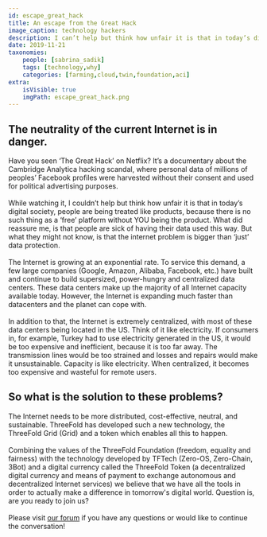 ```yaml
---
id: escape_great_hack
title: An escape from the Great Hack
image_caption: technology hackers
description: I can’t help but think how unfair it is that in today’s digital society, people are being treated like products, because there is no such thing as a ‘free’ platform without YOU being the product.
date: 2019-11-21
taxonomies:
    people: [sabrina_sadik]
    tags: [technology,why]
    categories: [farming,cloud,twin,foundation,aci]
extra:
    isVisible: true
    imgPath: escape_great_hack.png
---
```


## The neutrality of the current Internet is in danger.

Have you seen ‘The Great Hack’ on Netflix? It’s a documentary about the Cambridge Analytica hacking scandal, where personal data of millions of peoples’ Facebook profiles were harvested without their consent and used for political advertising purposes. 
<br/>
<br/>
While watching it, I couldn’t help but think how unfair it is that in today’s digital society, people are being treated like products, because there is no such thing as a ‘free’ platform without YOU being the product. What did reassure me, is that people are sick of having their data used this way. But what they might not know, is that the internet problem is bigger than ‘just’ data protection.
<br/>
<br/>
The Internet is growing at an exponential rate. To service this demand, a few large companies (Google, Amazon, Alibaba, Facebook, etc.) have built and continue to build supersized, power-hungry and centralized data centers. These data centers make up the majority of all Internet capacity available today. However, the Internet is expanding much faster than datacenters and the planet can cope with. 
<br/>
<br/>
In addition to that, the Internet is extremely centralized, with most of these data centers being located in the US. Think of it like electricity. If consumers in, for example, Turkey had to use electricity generated in the US, it would be too expensive and inefficient, because it is too far away. The transmission lines would be too strained and losses and repairs would make it unsustainable. Capacity is like electricity. When centralized, it becomes too expensive and wasteful for remote users.

## So what is the solution to these problems? 

The Internet needs to be more distributed, cost-effective, neutral, and sustainable. ThreeFold has developed such a new technology, the ThreeFold Grid (Grid) and a token which enables all this to happen.
<br/>
<br/>
Combining the values of the ThreeFold Foundation (freedom, equality and fairness) with the technology developed by TFTech (Zero-OS, Zero-Chain, 3Bot) and a digital currency called the ThreeFold Token (a decentralized digital currency and means of payment to exchange autonomous and decentralized Internet services)  we believe that we have all the tools in order to actually make a difference in tomorrow's digital world. Question is, are you ready to join us? 
<br/>
<br/>
Please visit [our forum](https://forum.threefold.io) if you have any questions or would like to continue the conversation!
<br/>
<br/>

